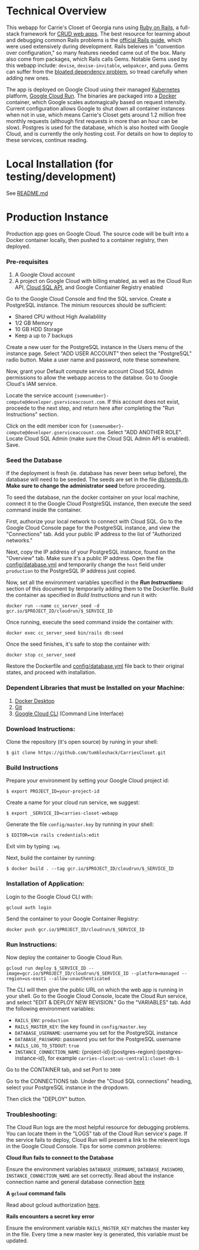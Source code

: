 # Technical Overview

This webapp for Carrie's Closet of Georgia runs using [Ruby on Rails](https://rubyonrails.org/), a full-stack framework for [CRUD web apps](https://www.codecademy.com/articles/what-is-crud). The best resource for learning about and debugging common Rails problems is the [official Rails guide](https://guides.rubyonrails.org/), which were used extensively during development. Rails beleives in "convention over configuration," so many features needed came out of the box. Many also come from packages, which Rails calls Gems. Notable Gems used by this webapp include: `devise`, `devise-invitable`, `webpakcer`, and `puma`. Gems can suffer from the [bloated dependency problem](https://res.cloudinary.com/practicaldev/image/fetch/s--hHU5ov3u--/c_limit%2Cf_auto%2Cfl_progressive%2Cq_auto%2Cw_880/https://preview.redd.it/eu7hrdzzy3x11.jpg%3Fwidth%3D640%26crop%3Dsmart%26auto%3Dwebp%26s%3D18ed21e9420e1b0fb327c3d356f0c47eb28f9aa2), so tread carefully when adding new ones.

The app is deployed on Google Cloud using their managed [Kubernetes](https://kubernetes.io/) platform, [Google Cloud Run](https://cloud.google.com/run). The binaries are packaged into a [Docker](https://docs.docker.com/get-started/overview/) container, which Google scales automagically based on request intensity. Current configuration allows Google to shut down all container instances when not in use, which means Carrie's Closet gets around 1.2 million free monthly requests (although first requests in more than an hour can be slow). Postgres is used for the database, which is also hosted with Google Cloud, and is currently the only hosting cost. For details on how to deploy to these services, continue reading.

# Local Installation (for testing/development)

See [README.md](README.md)

# Production Instance

Production app goes on Google Cloud. The source code will be built into a Docker container locally, then pushed to a container registry, then deployed.

### Pre-requisites
1. A Google Cloud account
2. A project on Google Cloud with billing enabled, as well as the Cloud Run API, [Cloud SQL API](https://console.cloud.google.com/flows/enableapi?apiid=sqladmin&redirect=https://console.cloud.google.com&_ga=2.123185100.670298711.1619196945-1893429947.1619196945), and Google Contiainer Registry enabled

Go to the Google Cloud Console and find the SQL service. Create a PostgreSQL instance. The minium resources should be sufficient:
- Shared CPU without High Availablility
- 1/2 GB Memory
- 10 GB HDD Storage
- Keep a up to 7 backups

Create a new user for the PostgreSQL instance in the Users menu of the instance page. Select "ADD USER ACCOUNT" then select the "PostgreSQL" radio button. Make a user name and password, note these somewhere.

Now, grant your Default compute service account Cloud SQL Admin permissions to allow the webapp access to the databse. Go to Google Cloud's IAM service.

Locate the service account `{somenumber}-compute@developer.gserviceaccount.com`. If this account does not exist, proceede to the next step, and return here after completing the "Run Instructions" section.

Click on the edit member icon for `{somenumber}-compute@developer.gserviceaccount.com`. Select "ADD ANOTHER ROLE". Locate Cloud SQL Admin (make sure the Cloud SQL Admin API is enabled). Save.

### Seed the Database

If the deployment is fresh (ie. database has never been setup before), the database will need to be seeded. The seeds are set in the file [db/seeds.rb](db/seeds.rb). **Make sure to change the administrator seed** before proceeding.

To seed the database, run the docker container on your local machine, connect it to the Google Cloud PostgreSQL instance, then execute the seed command inside the container. 

First, authorize your local network to connect with Cloud SQL. Go to the Google Cloud Console page for the PostgreSQL instance, and view the "Connections" tab. Add your public IP address to the list of "Authorized networks."

Next, copy the IP address of your PostgreSQL instance, found on the "Overview" tab. Make sure it's a public IP address. Open the file [config/database.yml](config/database.yml) and temporarily change the `host` field under `production` to the PostgreSQL IP address just copied. 

Now, set all the environment variables specified in the _**Run Instructions:**_ section of this document by temporarily adding them to the Dockerfile. Build the container as specified in _Build Instructions_ and run it with:
```
docker run --name cc_server_seed -d gcr.io/$PROJECT_ID/cloudrun/$_SERVICE_ID
```
Once running, execute the seed command inside the container with:
```
docker exec cc_server_seed bin/rails db:seed
```
Once the seed finishes, it's safe to stop the container with:
```
docker stop cc_server_seed
```
Restore the Dockerfile and [config/database.yml](config/database.yml) file back to their original states, and proceed with installation.

### Dependent Libraries that must be Installed on your Machine:
1. [Docker Desktop](https://www.docker.com/products/docker-desktop)
2. [Git](https://git-scm.com/downloads)
3. [Google Cloud CLI](https://cloud.google.com/sdk) (Command Line Interface)

### Download Instructions: 
Clone the repository (it's open source) by runing in your shell: 

```$ git clone https://github.com/tumbleshack/CarriesCloset.git```

### Build Instructions
Prepare your environment by setting your Google Cloud project id:
```
$ export PROJECT_ID=your-project-id
```
Create a name for your cloud run service, we suggest:
```
$ export _SERVICE_ID=carries-closet-webapp
```
Generate the file `config/master.key` by running in your shell:
```
$ EDITOR=vim rails credentials:edit
```
Exit vim by typing `:wq`.

Next, build the container by running:
```
$ docker build . --tag gcr.io/$PROJECT_ID/cloudrun/$_SERVICE_ID
```

### Installation of Application: 
Login to the Google Cloud CLI with:
```
gcloud auth login
```
Send the container to your Google Container Registry:
```
docker push gcr.io/$PROJECT_ID/cloudrun/$_SERVICE_ID
```

### Run Instructions:
Now deploy the container to Google Cloud Run.
```
gcloud run deploy $_SERVICE_ID --image=gcr.io/$PROJECT_ID/cloudrun/$_SERVICE_ID --platform=managed --region=us-east1 --allow-unauthenticated
```
The CLI will then give the public URL on which the web app is running in your shell. Go to the Google Cloud Console, locate the Cloud Run service, and select "EDIT & DEPLOY NEW REVISION." Go the "VARIABLES" tab. Add the following environment variables:
- `RAILS_ENV`: `production`
- `RAILS_MASTER_KEY`: the key found in `config/master.key`
- `DATABASE_USERNAME`: username you set for the PostgreSQL instance
- `DATABASE_PASSWORD`: password you set for the PostgreSQL username
- `RAILS_LOG_TO_STDOUT`: `true`
- `INSTANCE_CONNECTION_NAME`: {project-id}:{postgres-region}:{postgres-instance-id}, for example `carries-closet:us-central1:closet-db-1`

Go to the CONTAINER tab, and set Port to `3000`

Go to the CONNECTIONS tab. Under the "Cloud SQL connections" heading, select your PostgreSQL instance in the dropdown.

Then click the "DEPLOY" button.

### Troubleshooting:

The Cloud Run logs are the most helpful resource for debugging problems. You can locate them in the "LOGS" tab of the Cloud Run service's page. If the service fails to deploy, Cloud Run will present a link to the relevent logs in the Google Cloud Console. Tips for some common problems:

**Cloud Run fails to connect to the Database**

Ensure the environment variables `DATABASE_USERNAME`, `DATABASE_PASSWORD`, `INSTANCE_CONNECTION_NAME` are set correctly. Read about the instance connection name and general database connection [here](https://cloud.google.com/sql/docs/mysql/connect-run)

**A `gcloud` command fails**

Read about gcloud authorization [here](https://cloud.google.com/sdk/gcloud/reference/auth/login).

**Rails encounters a secret key error**

Ensure the environment variable `RAILS_MASTER_KEY` matches the master key in the file. Every time a new master key is generated, this variable must be updated.
